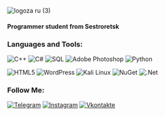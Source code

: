![logoza ru (3)](https://user-images.githubusercontent.com/107112651/208922419-3a8955f0-e340-4547-a758-c34ca6866700.png)


#### Programmer student from Sestroretsk

### Languages and Tools:

![C++](https://img.shields.io/badge/-C++-9791c1?style=for-the-badge&logo=C%2b%2b&logoColor=00599C)
![C#](https://img.shields.io/badge/-C_Sharp-9791c1?style=for-the-badge&logo=CSharp&logoColor=611f74)
![SQL](https://img.shields.io/badge/-SQLite-9791c1?style=for-the-badge&logo=SQLite&logoColor=003B57)
![Adobe Photoshop](https://img.shields.io/badge/-Adobe_Photoshop-9791c1?style=for-the-badge&logo=AdobePhotoshop&logoColor=31A8FF)
![Python](https://img.shields.io/badge/-Python-9791c1?style=for-the-badge&logo=Python&logoColor=3776AB)


![HTML5](https://img.shields.io/badge/-HTML5-9791c1?style=for-the-badge&logo=HTML5&logoColor=E34F26)
![WordPress](https://img.shields.io/badge/-WordPress-9791c1?style=for-the-badge&logo=WordPress&logoColor=21759B)
![Kali Linux](https://img.shields.io/badge/-Kali_Linux-9791c1?style=for-the-badge&logo=KaliLinux&logoColor=000000)
![NuGet](https://img.shields.io/badge/-NuGet-9791c1?style=for-the-badge&logo=NuGet&logoColor=004880)
![.Net](https://img.shields.io/badge/-Entity_Framework-9791c1?style=for-the-badge&logo=.net&logoColor=000000)


### Follow Me:
[![Telegram](https://img.shields.io/badge/-Telegram-090909?style=for-the-badge&logo=telegram&logoColor=27A0D9)](https://t.me/malbled)
[![Instagram](https://img.shields.io/badge/-Instagram-090909?style=for-the-badge&logo=instagram&logoColor=B4068E)](https://www.instagram.com/pogrebatel)
[![Vkontakte](https://img.shields.io/badge/-Vkontakte-090909?style=for-the-badge&logo=Vk&logoColor=4F7DB3)](https://vk.com/malbled)


